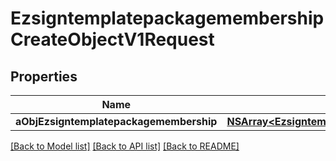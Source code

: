# EzsigntemplatepackagemembershipCreateObjectV1Request

## Properties
Name | Type | Description | Notes
------------ | ------------- | ------------- | -------------
**aObjEzsigntemplatepackagemembership** | [**NSArray&lt;EzsigntemplatepackagemembershipRequestCompound&gt;***](EzsigntemplatepackagemembershipRequestCompound.md) |  | 

[[Back to Model list]](../README.md#documentation-for-models) [[Back to API list]](../README.md#documentation-for-api-endpoints) [[Back to README]](../README.md)


